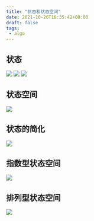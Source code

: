 ```yaml
---
title: "状态和状态空间"
date: 2021-10-26T16:35:42+08:00
draft: false
tags:
 - algo
---
```


## 状态
![](https://gtd-imgs-md.oss-cn-beijing.aliyuncs.com/imgs/20211026164821.png)
![](https://gtd-imgs-md.oss-cn-beijing.aliyuncs.com/imgs/20211026170230.png)
![](https://gtd-imgs-md.oss-cn-beijing.aliyuncs.com/imgs/20211026170255.png)

## 状态空间
![](https://gtd-imgs-md.oss-cn-beijing.aliyuncs.com/imgs/20211026170443.png)

## 状态的简化
![](https://gtd-imgs-md.oss-cn-beijing.aliyuncs.com/imgs/20211026170655.png)

## 指数型状态空间
![](https://gtd-imgs-md.oss-cn-beijing.aliyuncs.com/imgs/20211026170908.png)

## 排列型状态空间
![](https://gtd-imgs-md.oss-cn-beijing.aliyuncs.com/imgs/20211026171241.png)